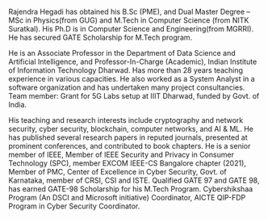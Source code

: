 Rajendra Hegadi has obtained his B.Sc (PME), and Dual Master Degree – MSc in Physics(from GUG) and M.Tech in Computer Science (from NITK Suratkal). His Ph.D is in Computer Science and Engineering(from MGRRI). He has secured GATE Scholarship for M.Tech program.

He is an Associate Professor in the Department of Data Science and Artificial Intelligence, and Professor-In-Charge (Academic), Indian Institute of Information Technology Dharwad. Has more than 28 years teaching experience in various capacities. He also worked as a System Analyst in a software organization and has undertaken many project consultancies. Team member: Grant for 5G Labs setup at IIIT Dharwad, funded by Govt. of India. 

His teaching and research interests include cryptography and network security, cyber security, blockchain, computer networks, and AI & ML. He has published several research papers in reputed journals, presented at prominent conferences, and contributed to book chapters. He is a senior member of IEEE, Member of IEEE Security and Privacy in Consumer Technology (SPC), member EXCOM IEEE-CS Bangalore chapter (2021), Member of PMC, Center of Excellence in Cyber Security, Govt. of Karnataka, member of CRSI, CSI and ISTE.  Qualified GATE 97 and GATE 98, has earned GATE-98 Scholarship for his M.Tech Program. Cybershikshaa Program (An DSCI and Microsoft initiative) Coordinator, AICTE QIP-FDP Program in Cyber Security Coordinator.
